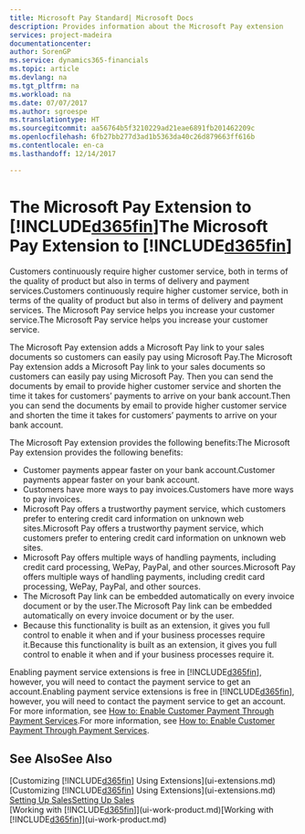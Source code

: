 ```yaml
---
title: Microsoft Pay Standard| Microsoft Docs
description: Provides information about the Microsoft Pay extension
services: project-madeira
documentationcenter: 
author: SorenGP
ms.service: dynamics365-financials
ms.topic: article
ms.devlang: na
ms.tgt_pltfrm: na
ms.workload: na
ms.date: 07/07/2017
ms.author: sgroespe
ms.translationtype: HT
ms.sourcegitcommit: aa56764b5f3210229ad21eae6891fb201462209c
ms.openlocfilehash: 6fb27bb277d3ad1b5363da40c26d879663ff616b
ms.contentlocale: en-ca
ms.lasthandoff: 12/14/2017

---
```

# <a name="the-microsoft-pay-extension-to-included365finincludesd365finlongmdmd"></a><span data-ttu-id="7ef09-103">The Microsoft Pay Extension to [!INCLUDE[d365fin](includes/d365fin_long_md.md)]</span><span class="sxs-lookup"><span data-stu-id="7ef09-103">The Microsoft Pay Extension to [!INCLUDE[d365fin](includes/d365fin_long_md.md)]</span></span>
<span data-ttu-id="7ef09-104">Customers continuously require higher customer service, both in terms of the quality of product but also in terms of delivery and payment services.</span><span class="sxs-lookup"><span data-stu-id="7ef09-104">Customers continuously require higher customer service, both in terms of the quality of product but also in terms of delivery and payment services.</span></span> <span data-ttu-id="7ef09-105">The Microsoft Pay service helps you increase your customer service.</span><span class="sxs-lookup"><span data-stu-id="7ef09-105">The Microsoft Pay service helps you increase your customer service.</span></span>

<span data-ttu-id="7ef09-106">The Microsoft Pay extension adds a Microsoft Pay link to your sales documents so customers can easily pay using Microsoft Pay.</span><span class="sxs-lookup"><span data-stu-id="7ef09-106">The Microsoft Pay extension adds a Microsoft Pay link to your sales documents so customers can easily pay using Microsoft Pay.</span></span> <span data-ttu-id="7ef09-107">Then you can send the documents by email to provide higher customer service and shorten the time it takes for customers’ payments to arrive on your bank account.</span><span class="sxs-lookup"><span data-stu-id="7ef09-107">Then you can send the documents by email to provide higher customer service and shorten the time it takes for customers’ payments to arrive on your bank account.</span></span>

<span data-ttu-id="7ef09-108">The Microsoft Pay extension provides the following benefits:</span><span class="sxs-lookup"><span data-stu-id="7ef09-108">The Microsoft Pay extension provides the following benefits:</span></span>
- <span data-ttu-id="7ef09-109">Customer payments appear faster on your bank account.</span><span class="sxs-lookup"><span data-stu-id="7ef09-109">Customer payments appear faster on your bank account.</span></span>
- <span data-ttu-id="7ef09-110">Customers have more ways to pay invoices.</span><span class="sxs-lookup"><span data-stu-id="7ef09-110">Customers have more ways to pay invoices.</span></span>
- <span data-ttu-id="7ef09-111">Microsoft Pay offers a trustworthy payment service, which customers prefer to entering credit card information on unknown web sites.</span><span class="sxs-lookup"><span data-stu-id="7ef09-111">Microsoft Pay offers a trustworthy payment service, which customers prefer to entering credit card information on unknown web sites.</span></span>
- <span data-ttu-id="7ef09-112">Microsoft Pay offers multiple ways of handling payments, including credit card processing, WePay, PayPal, and other sources.</span><span class="sxs-lookup"><span data-stu-id="7ef09-112">Microsoft Pay offers multiple ways of handling payments, including credit card processing, WePay, PayPal, and other sources.</span></span>
- <span data-ttu-id="7ef09-113">The Microsoft Pay link can be embedded automatically on every invoice document or by the user.</span><span class="sxs-lookup"><span data-stu-id="7ef09-113">The Microsoft Pay link can be embedded automatically on every invoice document or by the user.</span></span>
- <span data-ttu-id="7ef09-114">Because this functionality is built as an extension, it gives you full control to enable it when and if your business processes require it.</span><span class="sxs-lookup"><span data-stu-id="7ef09-114">Because this functionality is built as an extension, it gives you full control to enable it when and if your business processes require it.</span></span>

<span data-ttu-id="7ef09-115">Enabling payment service extensions is free in [!INCLUDE[d365fin](includes/d365fin_md.md)], however, you will need to contact the payment service to get an account.</span><span class="sxs-lookup"><span data-stu-id="7ef09-115">Enabling payment service extensions is free in [!INCLUDE[d365fin](includes/d365fin_md.md)], however, you will need to contact the payment service to get an account.</span></span> <span data-ttu-id="7ef09-116">For more information, see [How to: Enable Customer Payment Through Payment Services](sales-how-enable-payment-service-extensions.md).</span><span class="sxs-lookup"><span data-stu-id="7ef09-116">For more information, see [How to: Enable Customer Payment Through Payment Services](sales-how-enable-payment-service-extensions.md).</span></span>

## <a name="see-also"></a><span data-ttu-id="7ef09-117">See Also</span><span class="sxs-lookup"><span data-stu-id="7ef09-117">See Also</span></span>
<span data-ttu-id="7ef09-118">[Customizing [!INCLUDE[d365fin](includes/d365fin_md.md)] Using Extensions](ui-extensions.md)</span><span class="sxs-lookup"><span data-stu-id="7ef09-118">[Customizing [!INCLUDE[d365fin](includes/d365fin_md.md)] Using Extensions](ui-extensions.md)</span></span>  
[<span data-ttu-id="7ef09-119">Setting Up Sales</span><span class="sxs-lookup"><span data-stu-id="7ef09-119">Setting Up Sales</span></span>](sales-setup-sales.md)  
<span data-ttu-id="7ef09-120">[Working with [!INCLUDE[d365fin](includes/d365fin_md.md)]](ui-work-product.md)</span><span class="sxs-lookup"><span data-stu-id="7ef09-120">[Working with [!INCLUDE[d365fin](includes/d365fin_md.md)]](ui-work-product.md)</span></span>

